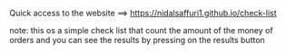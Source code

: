 Quick access to the website ==> https://nidalsaffuri1.github.io/check-list

note: this os a simple check list that count the amount of the money of orders and you can see the results by pressing on the results button
